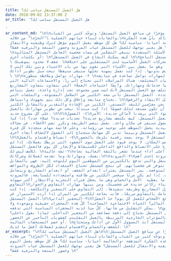 ```yaml
---
title: هل العمل المستقل مناسب لك؟
date: 2018-09-02 13:37:00 Z
ar_title: 'هل العمل المستقل مناسب لك؟

'
ar_content_md: "\n\nكثر الحديث مؤخرًا عن منافع العمل المستقل؛ وتوجّه كثير من الشباب
  والشابات لبناء حياتهم العملية \"الحرّة\" من خلاله.\nلكن كيف تتأكد بأنّ هذه الفكرة
  المدهشة -والحالمة أحيانا- مناسبة لك؟ هل كل موظف يعمل اليوم مؤهل لترك وظيفته والانتقال
  للعمل المستقل؟ هل يعني توجهك للعمل المستقل غياب المرونة وحضور المتعة والترفيه فقط؟
  \nلنجيب على هذه الأسئلة المتعددة ينبغي التفكير في سمات شخصية العامل المستقل المثالية،
  أو بكلمات أخرى: \nكيف يمكنك النجاح في العمل المستقل؟ \n\nسمات المستقل الناجح\n\n١-
  \ شغف لا محدود بموهبتك  \nالشغف أحد محركات العمل الأساسية لدى المستقلين على اختلاف
  تخصصاتهم.  وهو ما يفصل بين الأشياء التي نقوم بها من باب الاعتياد وبين تلك التي لا
  نستطيع العيش بدونها. إذا كنت تعمل بمهنة تحبّها ستبقى متيقظا تبحث سبل تطوير أدائك.
  \ \n\n٢- مهارات تواصل وملاحظة متطورة \nيحتاج المستقل لمهارات تواصل تساعده في متابعة
  عمله مع الجهات المختلفة. هناك المراسلات التي تحتاج إلى ردّ، والاجتماعات الذكية التي
  تعرض من خلالها خدماتك ومهاراتك. وأيضًا احتياجات العملاء التي تتفاوت بتفاوت المشاريع.
  الموضوع يختلف مع العمل المستقل لأنك لست ضمن مجموعة تحت إدارة واحدة، تعمل بتناغم
  وفي أوقات محددة. العمل المستقل تأتي معه الكثير من السلاسل المفتوحة، والملفات التي
  تحتاج متابعة وإغلاق وكل ذلك يتم بجهودك وانتباهك. \n\n٣- تقبّل الانتقاد والرفض\nفي
  العمل المستقل نحن معرّضين للنقد المستمر، الكثير من الإشادة والتقدير وبالمقابل الكثير
  من الرفض.  يجب أن تكون مستعد لذلك خصوصًا إذا كنت مبتدئًا تبحث عن تطوير مهاراتك بالعمل
  على كل مشروع جديد. \n\n\n٤- الفضول\nالفضول هو الضوء الذي يرشدنا لأماكن جديدة. الأمر
  نفسه في العمل المستقل. كيف نكتشف مشاريع جديدة؟ تحديات جديدة؟ عملاء جدد؟ إذا كنا
  لا نملك الفضول سنبقى في مكان واحد. نعمل بنفس الطريقة ونكرر نفس الأخطاء. في مجالات
  العمل التقليدية يحصل الموظف على توجيه من رؤسائه، وعلى قائمة مهام متجددة كل فترة.
  لكن مع العمل المستقل وبينما تدير كل مهامك ستحتاج إلى الفضول لاكتشاف أبعاد أخرى.
  \n\n٥- انضباط واهتمام بالعمل\nفي العمل المستقل لا يوجد بصمة رقمية تلزمك بالحضور
  يوميا ولنفس المكان. لا يوجد قيود على العمل سوى العقود التي تربطك بعملائك. إذا لم
  تكن لديك القدرة على الانضباط والدافع الداخلي للاستيقاظ والإنجاز كل يوم فالعمل المستقل
  للأسف ليس لك. \n٦-ثقة عالية\nيمكنك تحقيق أعلى أداء عندما تشعر بالثقة العالية تجاه
  نفسك، ومهاراتك وما تقدمه لعملائك وشركائك.\n\n٧-المرونة\nإذا كانت المرونة إحدى أهم
  ميزات العمل المستقل والتي تدفع بالكثيرين من الموظفين اليوم للتوجه إليه، فهي بالمقابل
  أهم ميزة يجب أن تتوفر في شخصياتهم. كي تنجح كمستقل تحتاج الاستعداد لكل الظروف والمواقف
  المتوقعة وغير المتوقعة. يمر المستقل بفترات انعدام الشغف، أو انعدام المشاريع ويتعامل
  مع مختلف الشخصيات. إذا لم يكن مرنًا سيخسر الكثير من طاقته واستعداده للمتابعة. فالمرونة
  هي ما يعطيه  الأمل والحماس وهي ما يجعل فترات التجربة والانتظار أكثر سهولة.\n\n٨-مهارات
  التفاوض\nستحتاج إلى بناء ركائز جديدة في شخصيتك، ومن بينها مهارات التفاوض والحوار.
  من التفاوض حول المشاريع وطريقة تنفيذها، إلى التفاوض على التسعير والتكلفة. إذا كنت
  تفقد اهتمامك بالتفاوض سريعًا، فأنت بحاجة للكثير من المران إذا أردت الاستمرار في
  العمل المستقل.\n\n٩-التحفيز الذاتي\nما الذي يدفع الأشخاص للعمل كل يوم؟ حبّ العمل؟
  حبّ العائد المالي؟ الحياة الاجتماعية المصاحبة؟ كلّ هذه المحفزات حقيقية وموجودة ولا
  يمكن التقليل من شأنها. كلّ منا لديه المحفزات المناسبة التي تدفعه. \nلكن، عندما يتعلق
  الأمر بالعمل المستقل نحتاج إلى دفعة مضاعفة من التحفيز الداخلي. لماذا نقول داخلي؟
  لأنه لا يرتبط بالمؤثرات الخارجية المرتبطة بالعمل التقليدي كعقوبات التأخير عن الحضور
  أو خصم المستحقات المالية. \nفي العمل المستقل أنتَ المسؤول الأول عن أدائك وستحتاج
  للشغف والحماس والاهتمام لتقدم لعملائك أفضل ما لديك. \n"
ar_excerpt: "\nهل العمل المستقل مناسب لك؟\n\nكثر الحديث مؤخرًا عن منافع العمل المستقل؛
  وتوجّه كثير من الشباب والشابات لبناء حياتهم العملية \"الحرّة\" من خلاله.\nلكن كيف
  تتأكد بأنّ هذه الفكرة المدهشة -والحالمة أحيانا- مناسبة لك؟ هل كل موظف يعمل اليوم
  مؤهل لترك وظيفته والانتقال للعمل المستقل؟ هل يعني توجهك للعمل المستقل غياب المرونة
  وحضور المتعة والترفيه فقط؟ \n"
---
```


